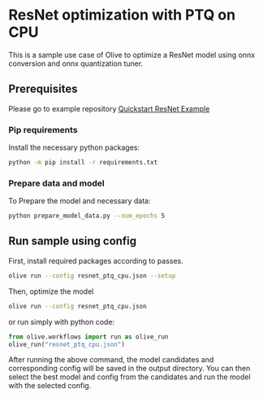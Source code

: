 # ResNet optimization with PTQ on CPU
This is a sample use case of Olive to optimize a ResNet model using onnx conversion and onnx quantization tuner.

## Prerequisites
Please go to example repository [Quickstart ResNet Example](https://github.com/microsoft/Olive/tree/main/examples/resnet)

### Pip requirements
Install the necessary python packages:
```bash
python -m pip install -r requirements.txt
```

### Prepare data and model
To Prepare the model and necessary data:
```bash
python prepare_model_data.py --num_epochs 5
```

## Run sample using config
First, install required packages according to passes.
```bash
olive run --config resnet_ptq_cpu.json --setup
```
Then, optimize the model
```bash
olive run --config resnet_ptq_cpu.json
```
or run simply with python code:
```python
from olive.workflows import run as olive_run
olive_run("resnet_ptq_cpu.json")
```

After running the above command, the model candidates and corresponding config will be saved in the output directory.
You can then select the best model and config from the candidates and run the model with the selected config.
